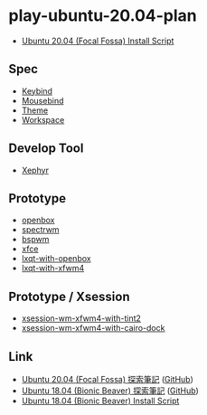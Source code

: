 
# play-ubuntu-20.04-plan

* [Ubuntu 20.04 (Focal Fossa) Install Script](https://github.com/samwhelp/play-ubuntu-20.04-plan)


## Spec

* [Keybind](docs/spec/Keybind.md)
* [Mousebind](docs/spec/Mousebind.md)
* [Theme](docs/spec/Theme.md)
* [Workspace](docs/spec/Workspace.md)


## Develop Tool

* [Xephyr](tool/xephyr)


## Prototype

* [openbox](prototype/openbox)
* [spectrwm](prototype/spectrwm)
* [bspwm](prototype/bspwm)
* [xfce](prototype/xfce)
* [lxqt-with-openbox](prototype/lxqt-with-openbox)
* [lxqt-with-xfwm4](prototype/lxqt-with-xfwm4)


## Prototype / Xsession

* [xsession-wm-xfwm4-with-tint2](prototype-xsession/xsession-wm-xfwm4/xsession-wm-xfwm4-with-tint2)
* [xsession-wm-xfwm4-with-cairo-dock](prototype-xsession/xsession-wm-xfwm4/xsession-wm-xfwm4-with-cairo-dock)


## Link

* [Ubuntu 20.04 (Focal Fossa) 探索筆記](https://samwhelp.github.io/note-ubuntu-20.04/) ([GitHub](https://github.com/samwhelp/note-ubuntu-20.04))
* [Ubuntu 18.04 (Bionic Beaver) 探索筆記](https://samwhelp.github.io/note-ubuntu-18.04/) ([GitHub](https://github.com/samwhelp/note-ubuntu-18.04))
* [Ubuntu 18.04 (Bionic Beaver) Install Script](https://github.com/samwhelp/play-ubuntu-18.04-plan)
